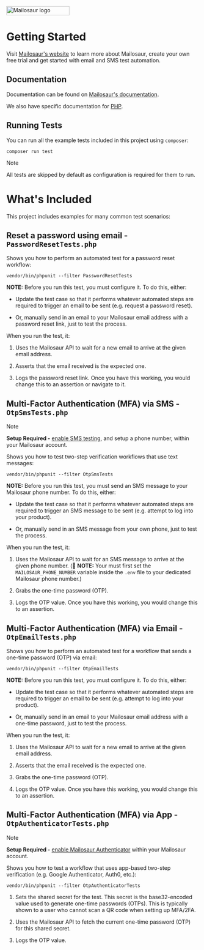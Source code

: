 <p>
<a href="https://mailosaur.com">
<img class="" height="24" width="165" alt="Mailosaur logo" src="https://mailosaur.com/images/logo-color-dark.svg">
</a>
</p>

# Getting Started

Visit [Mailosaur's website](https://mailosaur.com) to learn more about Mailosaur, create your own free trial and get started with email and SMS test automation.

## Documentation

Documentation can be found on [Mailosaur's documentation](https://mailosaur.com/docs).

We also have specific documentation for [PHP](https://mailosaur.com/docs/languages/php).

## Running Tests

You can run all the example tests included in this project using `composer`:

```
composer run test
```

> [!NOTE]  
> All tests are skipped by default as configuration is required for them to run.

# What's Included

This project includes examples for many common test scenarios:

## Reset a password using email - `PasswordResetTests.php`

Shows you how to perform an automated test for a password reset workflow:

```
vendor/bin/phpunit --filter PasswordResetTests
```

**NOTE:** Before you run this test, you must configure it. To do this, either:

- Update the test case so that it performs whatever automated steps are required to trigger an email to be sent (e.g. request a password reset).

- Or, manually send in an email to your Mailosaur email address with a password reset link, just to test the process.

When you run the test, it:

1. Uses the Mailosaur API to wait for a new email to arrive at the given email address.

2. Asserts that the email received is the expected one.

3. Logs the password reset link. Once you have this working, you would change this to an assertion or navigate to it.

## Multi-Factor Authentication (MFA) via SMS - `OtpSmsTests.php`

> [!NOTE]  
> **Setup Required -** [enable SMS testing](https://mailosaur.com/app/sms), and setup a phone number, within your Mailosaur account.

Shows you how to test two-step verification workflows that use text messages:

```
vendor/bin/phpunit --filter OtpSmsTests
```

**NOTE:** Before you run this test, you must send an SMS message to your Mailosaur phone number. To do this, either:

- Update the test case so that it performs whatever automated steps are required to trigger an SMS message to be sent (e.g. attempt to log into your product).

- Or, manually send in an SMS message from your own phone, just to test the process.

When you run the test, it:

1. Uses the Mailosaur API to wait for an SMS message to arrive at the given phone number. (🚨 **NOTE:** Your must first set the `MAILOSAUR_PHONE_NUMBER` variable inside the `.env` file to your dedicated Mailosaur phone number.)

2. Grabs the one-time password (OTP).

3. Logs the OTP value. Once you have this working, you would change this to an assertion.

## Multi-Factor Authentication (MFA) via Email - `OtpEmailTests.php`

Shows you how to perform an automated test for a workflow that sends a one-time password (OTP) via email:

```
vendor/bin/phpunit --filter OtpEmailTests
```

**NOTE:** Before you run this test, you must configure it. To do this, either:

- Update the test case so that it performs whatever automated steps are required to trigger an email to be sent (e.g. attempt to log into your product).

- Or, manually send in an email to your Mailosaur email address with a one-time password, just to test the process.

When you run the test, it:

1. Uses the Mailosaur API to wait for a new email to arrive at the given email address.

2. Asserts that the email received is the expected one.

3. Grabs the one-time password (OTP).

4. Logs the OTP value. Once you have this working, you would change this to an assertion.

## Multi-Factor Authentication (MFA) via App - `OtpAuthenticatorTests.php`

> [!NOTE]  
> **Setup Required -** [enable Mailosaur Authenticator](https://mailosaur.com/app/authenticator) within your Mailosaur account.

Shows you how to test a workflow that uses app-based two-step verification (e.g. Google Authenticator, Auth0, etc.):

```
vendor/bin/phpunit --filter OtpAuthenticatorTests
```

1. Sets the shared secret for the test. This secret is the base32-encoded value used to generate one-time passwords (OTPs). This is typically shown to a user who cannot scan a QR code when setting up MFA/2FA.

2. Uses the Mailosaur API to fetch the current one-time password (OTP) for this shared secret.

3. Logs the OTP value.

